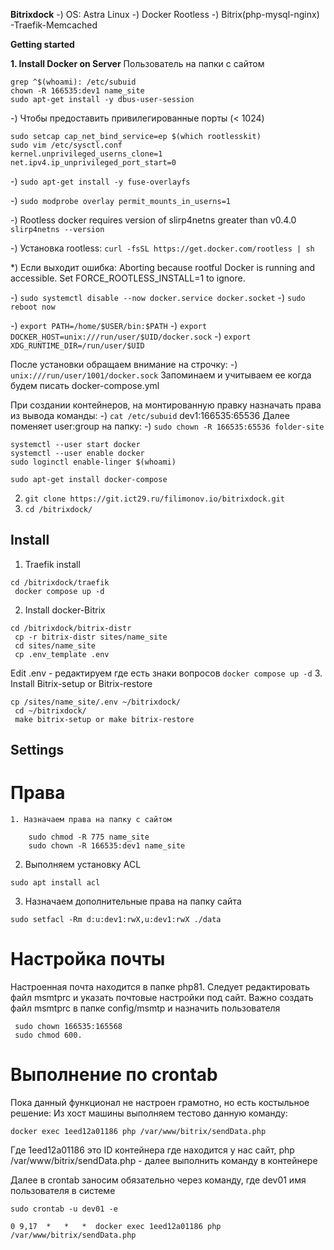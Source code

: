 **Bitrixdock**
-) OS: Astra Linux
-) Docker Rootless
-) Bitrix(php-mysql-nginx) -Traefik-Memcached

**Getting started**

**1. Install Docker on Server**
   Пользователь на папки с сайтом
```
grep ^$(whoami): /etc/subuid
chown -R 166535:dev1 name_site
sudo apt-get install -y dbus-user-session
```


-) Чтобы предоставить привилегированные порты (< 1024)
```
sudo setcap cap_net_bind_service=ep $(which rootlesskit)
sudo vim /etc/sysctl.conf
kernel.unprivileged_userns_clone=1
net.ipv4.ip_unprivileged_port_start=0
```


-) `sudo apt-get install -y fuse-overlayfs`

-) `sudo modprobe overlay permit_mounts_in_userns=1`

-) Rootless docker requires version of slirp4netns greater than v0.4.0
`slirp4netns --version`

-) Установка rootless:
`curl -fsSL https://get.docker.com/rootless | sh`

\*) Если выходит ошибка:
Aborting because rootful Docker is running and accessible. Set FORCE_ROOTLESS_INSTALL=1 to ignore.

-) `sudo systemctl disable --now docker.service docker.socket`
-) `sudo reboot now`

-) `export PATH=/home/$USER/bin:$PATH`
-) `export DOCKER_HOST=unix:///run/user/$UID/docker.sock`
-) `export XDG_RUNTIME_DIR=/run/user/$UID`

После установки обращаем внимание на строчку:
-) `unix:///run/user/1001/docker.sock`
Запоминаем и учитываем ее когда будем писать docker-compose.yml

При создании контейнеров, на монтированную правку назначать права из вывода команды:
-) `cat /etc/subuid`
dev1:166535:65536
Далее поменяет user:group на папку:
-) `sudo chown -R 166535:65536 folder-site`

```
systemctl --user start docker
systemctl --user enable docker
sudo loginctl enable-linger $(whoami)

sudo apt-get install docker-compose
```


2. `git clone https://git.ict29.ru/filimonov.io/bitrixdock.git`
3. `cd /bitrixdock/`

## Install

1. Traefik install
  ```
 cd /bitrixdock/traefik
   docker compose up -d
```

2. Install docker-Bitrix
  ```
 cd /bitrixdock/bitrix-distr
   cp -r bitrix-distr sites/name_site
   cd sites/name_site
   cp .env_template .env
```

   Edit .env - редактируем где есть знаки вопросов
   `docker compose up -d`
3. Install Bitrix-setup or Bitrix-restore
  ```
 cp /sites/name_site/.env ~/bitrixdock/
   cd ~/bitrixdock/
   make bitrix-setup or make bitrix-restore
```


## Settings
   # Права
    1. Назначаем права на папку с сайтом
```
    sudo chmod -R 775 name_site
    sudo chown -R 166535:dev1 name_site
```
   2. Выполняем установку ACL
```
sudo apt install acl
```
   3. Назначаем дополнительные права на папку сайта
```
sudo setfacl -Rm d:u:dev1:rwX,u:dev1:rwX ./data
```
   # Настройка почты
   Настроенная почта находится в папке php81. Следует редактировать файл msmtprc и указать почтовые настройки под сайт.
   Важно создать файл msmtprc в папке config/msmtp и назначить пользователя 
  
  ```
   sudo chown 166535:165568
   sudo chmod 600.
   ```

   # Выполнение по crontab
   Пока данный функционал не настроен грамотно, но есть костыльное решение:
   Из хост машины выполняем тестово данную команду:
   ```
   docker exec 1eed12a01186 php /var/www/bitrix/sendData.php
   ```
Где 1eed12a01186 это ID контейнера где находится у нас сайт,
php /var/www/bitrix/sendData.php - далее выполнить команду в контейнере

Далее в crontab заносим обязательно через команду, где dev01 имя пользователя в системе 
  ```
sudo crontab -u dev01 -e
  ```
  ```
0 9,17  *   *   *  docker exec 1eed12a01186 php /var/www/bitrix/sendData.php
  ```
